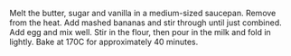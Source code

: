 Melt the butter, sugar and vanilla in a medium-sized saucepan.
Remove from the heat.
Add mashed bananas and stir through until just combined.
Add egg and mix well. Stir in the flour, then pour in the milk and fold in lightly.
Bake at 170C for approximately 40 minutes.
